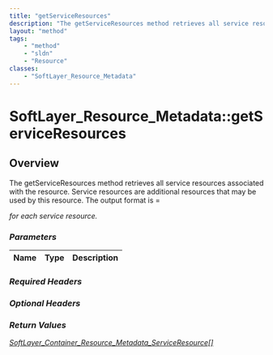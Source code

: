 ```yaml
---
title: "getServiceResources"
description: "The getServiceResources method retrieves all service resources associated with the resource. Service resources are addit... "
layout: "method"
tags:
    - "method"
    - "sldn"
    - "Resource"
classes:
    - "SoftLayer_Resource_Metadata"
---
```

# SoftLayer_Resource_Metadata::getServiceResources
## Overview 
The getServiceResources method retrieves all service resources associated with the resource. Service resources are additional resources that may be used by this resource. The output format is <type>=<address> for each service resource. 

### Parameters 
|Name | Type | Description |
| --- | --- | --- |


### Required Headers

### Optional Headers

### Return Values
<a href='/reference/datatypes/SoftLayer_Container_Resource_Metadata_ServiceResource'>SoftLayer_Container_Resource_Metadata_ServiceResource[] </a>

